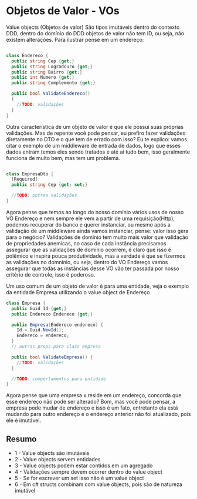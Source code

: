 # Objetos de Valor - VOs

Value objects (Objetos de valor) São tipos imutáveis dentro do contexto DDD, dentro do domínio do DDD objetos de valor não tem ID, ou seja, não existem alterações.
Para ilustrar pense em um endereço:

```cs

class Endereco {
  public string Cep {get;}
  public string Logradouro {get;}
  public string Bairro {get;}
  public int Numero {get;}
  public string Complemento {get;}

  public bool ValidateEndereco()
  {
    //TODO: validações
  }
}
```

Outra característica de um objeto de valor é que ele possuí suas próprias validações. Mas de repente você pode pensar, eu prefiro fazer validações diretamente no DTO e o que tem de errado com isso? Eu te explico: vamos citar o exemplo de um middleware de entrada de dados, logo que esses dados entram temos eles sendo tratados e até aí tudo bem, isso geralmente funciona de muito bem, mas tem um problema.

```cs

class EmpresaDto {
  [Required]
  public string Cep {get; set;}

  //TODO: outras validações
}

```

Agora pense que temos ao longo do nosso domínio vários usos de nosso VO Endereço e nem sempre ele vem a partir de uma requisição(Http), podemos recuperar do banco e querer instanciar, ou mesmo após a validação de um middleware ainda vamos instanciar, pense: valor isso gera para o negócio? Validações de domínio tem muito mais valor que validação de propriedades anemicas, no caso de cada instância precisamos assegurar que as validações de domínio ocorrem, é claro que isso é polêmico e inspira pouca produtividade, mas a verdade é que se fizermos as validações no domnínio, ou seja, dentro do VO Endereço vamos assegurar que todas as instâncias desse VO vão ter passada por nosso critério de controle, isso é poderoso.

Um uso comum de um objeto de valor é para uma entidade, veja o exemplo da entidade Empresa utilizando o value object de Endereço

```cs
class Empresa {
  public Guid Id {get;}
  public Endereco Endereco {get;}

  public Empresa(Endereco endereco) {
    Id = Guid.NewId();
    Endereco = endereco;
  }
  // outras props para class empresa

  public bool ValidateEmpresa() {
    //TODO: validações
  }

  //TODO: comportamentos para entidade
}
```

Agora pense que uma empresa x reside em um endereço, concorda que esse endereço não pode ser alterado? Bom, mas você pode pensar, a empresa pode mudar de endereço e isso é um fato, entretanto ela está mudando para outro endereço e o endereço anterior não foi atualizado, pois ele é imutável.

## Resumo

- 1 - Value objects são imutáveis
- 2 - Value objects servem entidades
- 3 - Value objects podem estar contidos em um agregado
- 4 - Validações sempre devem ocorrer dentro do value object
- 5 - Se for escrever um set isso não é um value object
- 6 - Em c# structs combinam com value objects, pois são de natureza imutável
